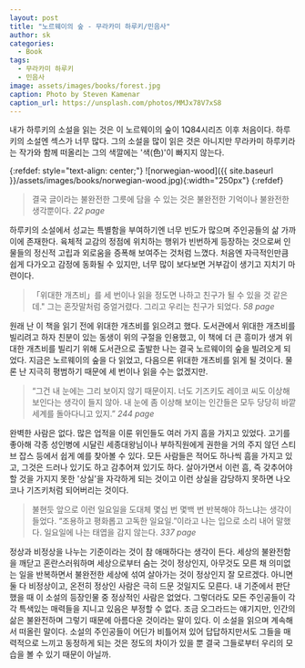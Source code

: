 ```yaml
---
layout: post
title: "노르웨이의 숲 - 무라카미 하루키/민음사"
author: sk
categories:
  - Book
tags:
  - 무라카미 하루키
  - 민음사
image: assets/images/books/forest.jpg
caption: Photo by Steven Kamenar
caption_url: https://unsplash.com/photos/MMJx78V7xS8
---
```

내가 하루키의 소설을 읽는 것은 이 노르웨이의 숲이 1Q84시리즈 이후 처음이다. 하루키의 소설엔 섹스가 너무 많다. 그의 소설을 많이 읽은 것은 아니지만 무라카미 하루키라는 작가와 함께 떠올리는 그의 색깔에는 '색(色)'이 빠지지 않는다.

{:refdef: style="text-align: center;"}
![norwegian-wood]({{ site.baseurl }}/assets/images/books/norwegian-wood.jpg){:width="250px"}
{:refdef}

> 결국 글이라는 불완전한 그릇에 담을 수 있는 것은 불완전한 기억이나 불완전한 생각뿐이다.
<cite>22 page</cite>

하루키의 소설에서 성교는 특별함을 부여하기엔 너무 빈도가 많으며 주인공들의 삶 가까이에 존재한다. 육체적 교감의 정점에 위치하는 행위가 빈번하게 등장하는 것으로써 인물들의 정신적 고립과 외로움을 증폭해 보여주는 것처럼 느꼈다. 처음엔 자극적인만큼 쉽게 다가오고 감정에 동화될 수 있지만, 너무 많이 보다보면 거부감이 생기고 지치기 마련이다.

> 「위대한 개츠비」를 세 번이나 읽을 정도면 나하고 친구가 될 수 있을 것 같은데." 그는 혼잣말처럼 중얼거렸다. 그리고 우리는 친구가 되었다.
<cite>58 page</cite>

원래 난 이 책을 읽기 전에 위대한 개츠비를 읽으려고 했다. 도서관에서 위대한 개츠비를 빌리려고 하자 친분이 있는 동생이 위의 구절을 인용했고, 이 책에 더 큰 흥미가 생겨 위대한 개츠비를 빌리기 위해 도서관으로 출발한 나는 결국 노르웨이의 숲을 빌려오게 되었다. 지금은 노르웨이의 숲을 다 읽었고, 다음으론 위대한 개츠비를 읽게 될 것이다. 물론 난 지극히 평범하기 때문에 세 번이나 읽을 수는 없겠지만.

> “그건 내 눈에는 그리 보이지 않기 때문이지. 너도 기즈키도 레이코 씨도 이상해 보인다는 생각이 들지 않아. 내 눈에 좀 이상해 보이는 인간들은 모두 당당히 바깥 세계를 돌아다니고 있지.”
<cite>244 page</cite>

완벽한 사람은 없다. 많은 업적을 이룬 위인들도 여러 가지 흠을 가지고 있었다. 고기를 좋아해 각종 성인병에 시달린 세종대왕님이나 부하직원에게 권한을 거의 주지 않던 스티브 잡스 등에서 쉽게 예를 찾아볼 수 있다. 모든 사람들은 적어도 하나씩 흠을 가지고 있고, 그것은 드러나 있기도 하고 감추어져 있기도 하다. 살아가면서 이런 흠, 즉 갖추어야 할 것을 가지지 못한 '상실'을 자각하게 되는 것이고 이런 상실을 감당하지 못하면 나오코나 기즈키처럼 되어버리는 것이다.

> 불현듯 앞으로 이런 일요일을 도대체 몇십 번 몇백 번 반복해야 하느냐는 생각이 들었다. “조용하고 평화롭고 고독한 일요일.”이라고 나는 입으로 소리 내어 말했다. 일요일에 나는 태엽을 감지 않는다.
<cite>337 page</cite>

정상과 비정상을 나누는 기준이라는 것이 참 애매하다는 생각이 든다. 세상의 불완전함을 깨닫고 혼란스러워하며 세상으로부터 숨는 것이 정상인지, 아무것도 모른 채 의미없는 일을 반복하면서 불완전한 세상에 섞여 살아가는 것이 정상인지 잘 모르겠다. 아니면 둘 다 비정상이고, 온전히 정상인 사람은 극히 드문 것일지도 모른다. 내 기준에서 판단했을 때 이 소설의 등장인물 중 정상적인 사람은 없었다. 그렇더라도 모든 주인공들이 각각 특색있는 매력들을 지니고 있음은 부정할 수 없다. 조금 오그라드는 얘기지만, 인간의 삶은 불완전하며 그렇기 때문에 아름다운 것이라는 말이 있다. 이 소설을 읽으며 계속해서 떠올린 말이다. 소설의 주인공들이 어딘가 비틀어져 있어 답답하지만서도 그들을 매력적으로 느끼고 동정하게 되는 것은 정도의 차이가 있을 뿐 결국 그들로부터 우리의 모습을 볼 수 있기 때문이 아닐까.
